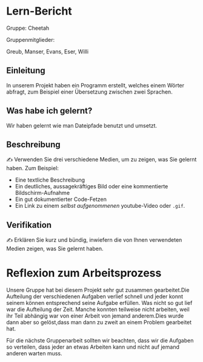 # Lern-Bericht
Gruppe: Cheetah

Gruppenmitglieder:

Greub, Manser, Evans, Eser, Willi

## Einleitung

In unserem Projekt haben ein Programm erstellt, welches einem Wörter abfragt, zum Beispiel einer Übersetzung zwischen zwei Sprachen.

## Was habe ich gelernt?

Wir haben gelernt wie man Dateipfade benutzt und umsetzt.

## Beschreibung

✍️ Verwenden Sie drei verschiedene Medien, um zu zeigen, was Sie gelernt haben. Zum Beispiel:

* Eine textliche Beschreibung
* Ein deutliches, aussagekräftiges Bild oder eine kommentierte Bildschirm-Aufnahme
* Ein gut dokumentierter Code-Fetzen
* Ein Link zu einem *selbst aufgenommenen* youtube-Video oder `.gif`.

## Verifikation

✍️ Erklären Sie kurz und bündig, inwiefern die von Ihnen verwendeten Medien zeigen, was Sie gelernt haben.

# Reflexion zum Arbeitsprozess

Unsere Gruppe hat bei diesem Projekt sehr gut zusammen gearbeitet.Die Aufteilung der verschiedenen Aufgaben verlief schnell und jeder konnt seinem können entsprechend seine Aufgabe erfüllen.
Was nicht so gut lief war die Aufteilung der Zeit. Manche konnten teilweise nicht arbeiten, weil ihr Teil abhängig war von einer Arbeit von jemand anderem.Dies wurde dann aber so gelöst,dass man dann zu zweit an einem Problem gearbeitet hat.

Für die nächste Gruppenarbeit sollten wir beachten, dass wir die Aufgaben so verteilen, dass jeder an etwas Arbeiten kann und nicht auf jemand anderen warten muss.


